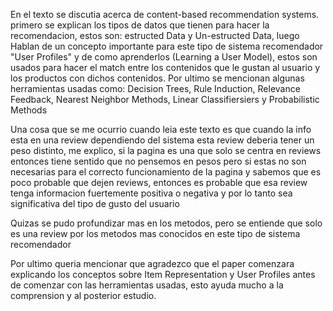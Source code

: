 En el texto se discutia acerca de content-based recommendation systems. primero se explican los tipos de datos que tienen para hacer la recomendacion, estos son: estructed Data y Un-estructed Data, luego Hablan de un concepto importante para este tipo de sistema recomendador "User Profiles" y de como aprenderlos (Learning a User Model), estos son usados para hacer el match entre los contenidos que le gustan al usuario y los productos con dichos contenidos. Por ultimo se mencionan algunas herramientas usadas como: Decision Trees, Rule Induction, Relevance Feedback, Nearest Neighbor Methods, Linear Classifiersiers y Probabilistic Methods

Una cosa que se me ocurrio cuando leia este texto es que cuando la info esta en una review dependiendo del sistema esta review deberia tener un peso distinto, me explico, si la pagina es una que solo se centra en reviews entonces tiene sentido que no pensemos en pesos pero si estas no son necesarias para el correcto funcionamiento de la pagina y sabemos que es poco probable que dejen reviews, entonces es probable que esa review tenga informacion fuertemente positiva o negativa y por lo tanto sea significativa del tipo de gusto del usuario

Quizas se pudo profundizar mas en los metodos, pero se entiende que solo es una review por los metodos mas conocidos en este tipo de sistema recomendador

Por ultimo queria mencionar que agradezco que el paper comenzara explicando los conceptos sobre Item Representation y User Profiles antes de comenzar con las herramientas usadas, esto ayuda mucho a la comprension y al posterior estudio.
